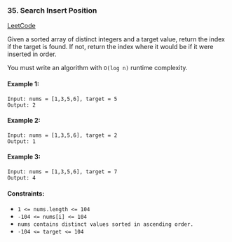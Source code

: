 ### 35. Search Insert Position

[LeetCode](https://leetcode.com/problems/search-insert-position/)

Given a sorted array of distinct integers and a target value, return the index if the target is found. If not, return the index where it would be if it were inserted in order.

You must write an algorithm with `O(log n)` runtime complexity.

 
#### Example 1:
```
Input: nums = [1,3,5,6], target = 5
Output: 2
```
#### Example 2:
```
Input: nums = [1,3,5,6], target = 2
Output: 1
```
#### Example 3:
```
Input: nums = [1,3,5,6], target = 7
Output: 4
```
 
#### Constraints:

- `1 <= nums.length <= 104`
- `-104 <= nums[i] <= 104`
- `nums contains distinct values sorted in ascending order.`
- `-104 <= target <= 104`
